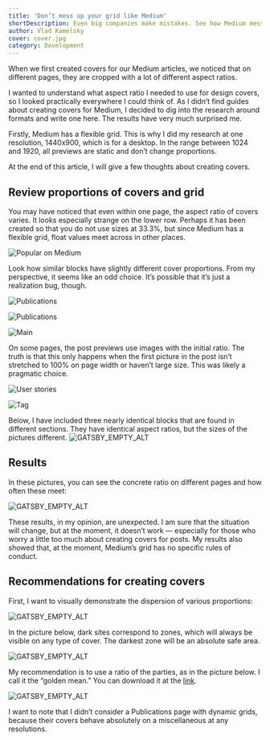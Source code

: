 ```yaml
---
title: 'Don’t mess up your grid like Medium'
shortDescription: Even big companies make mistakes. See how Medium messed up with basic design principles after they had updated their grid layout.
author: Vlad Kamelsky
cover: cover.jpg
category: Development
---
```


When we first created covers for our Medium articles, we noticed that on different pages, they are cropped with a lot of different aspect ratios.

I wanted to understand what aspect ratio I needed to use for design covers, so I looked practically everywhere I could think of. As I didn’t find guides about creating covers for Medium, I decided to dig into the research around formats and write one here. The results have very much surprised me.

Firstly, Medium has a flexible grid. This is why I did my research at one resolution, 1440x900, which is for a desktop. In the range between 1024 and 1920, all previews are static and don’t change proportions.

At the end of this article, I will give a few thoughts about creating covers.

## Review proportions of covers and grid

You may have noticed that even within one page, the aspect ratio of covers varies. It looks especially strange on the lower row. Perhaps it has been created so that you do not use sizes at 33.3%, but since Medium has a flexible grid, float values meet across in other places.

![Popular on Medium](medium1.png)

Look how similar blocks have slightly different cover proportions. From my perspective, it seems like an odd choice. It’s possible that it’s just a realization bug, though.

![Publications](medium2.png)

![Publications](medium3.png)

![Main](medium4.png)

On some pages, the post previews use images with the initial ratio. The truth is that this only happens when the first picture in the post isn’t stretched to 100% on page width or haven’t large size. This was likely a pragmatic choice.

![User stories](medium5.png)

![Tag](medium6.png)

Below, I have included three nearly identical blocks that are found in different sections. They have identical aspect ratios, but the sizes of the pictures different.
![GATSBY_EMPTY_ALT](medium7.png)

## Results

In these pictures, you can see the concrete ratio on different pages and how often these meet:

![GATSBY_EMPTY_ALT](medium8.png)

These results, in my opinion, are unexpected. I am sure that the situation will change, but at the moment, it doesn’t work — especially for those who worry a little too much about creating covers for posts. My results also showed that, at the moment, Medium’s grid has no specific rules of conduct.

## Recommendations for creating covers

First, I want to visually demonstrate the dispersion of various proportions:

![GATSBY_EMPTY_ALT](medium9.png)

In the picture below, dark sites correspond to zones, which will always be visible on any type of cover. The darkest zone will be an absolute safe area.

![GATSBY_EMPTY_ALT](medium10.png)

My recommendation is to use a ratio of the parties, as in the picture below. I call it the “golden mean.” You can download it at the [link](https://drive.google.com/file/d/0B93jtUDUrZxiekxHakxwOGZOS2s/view?usp=sharing).

![GATSBY_EMPTY_ALT](medium11.png)

I want to note that I didn’t consider a Publications page with dynamic grids, because their covers behave absolutely on a miscellaneous at any resolutions.
